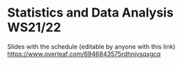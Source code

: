 # Statistics and Data Analysis WS21/22

 Slides with the schedule (editable by anyone with this link) <https://www.overleaf.com/6946843575rdhnjvsqxgcq>
